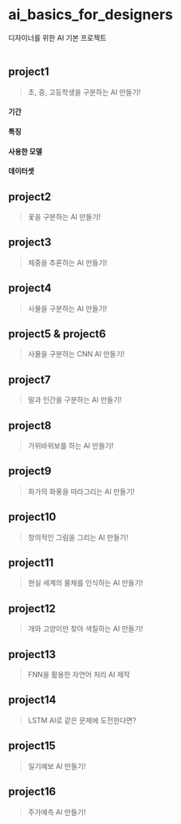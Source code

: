 # ai_basics_for_designers
디자이너를 위한 AI 기본 프로젝트
<br/>
<br/>


## project1
> 초, 중, 고등학생을 구분하는 AI 만들기!
#### 기간
#### 특징
#### 사용한 모델
#### 데이터셋
## project2
> 꽃을 구분하는 AI 만들기!
## project3
> 체중을 추론하는 AI 만들기!
## project4
> 사물을 구분하는 AI 만들기!
## project5 & project6
> 사물을 구분하는 CNN AI 만들기!
## project7
> 말과 인간을 구분하는 AI 만들기!
## project8
> 가위바위보를 하는 AI 만들기!
## project9
> 화가의 화풍을 따라그리는 AI 만들기!
## project10
> 창의적인 그림을 그리는 AI 만들기!
## project11
> 현실 세계의 물체를 인식하는 AI 만들기!
## project12
> 개와 고양이만 찾아 색칠하는 AI 만들기!
## project13
> FNN을 활용한 자연어 처리 AI 제작
## project14
>  LSTM AI로 같은 문제에 도전한다면?
## project15
> 일기예보 AI 만들기!

## project16
> 주가예측 AI 만들기!
